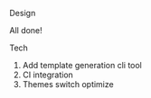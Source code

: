 Design

All done!

Tech

1. Add template generation cli tool
2. CI integration
3. Themes switch optimize
